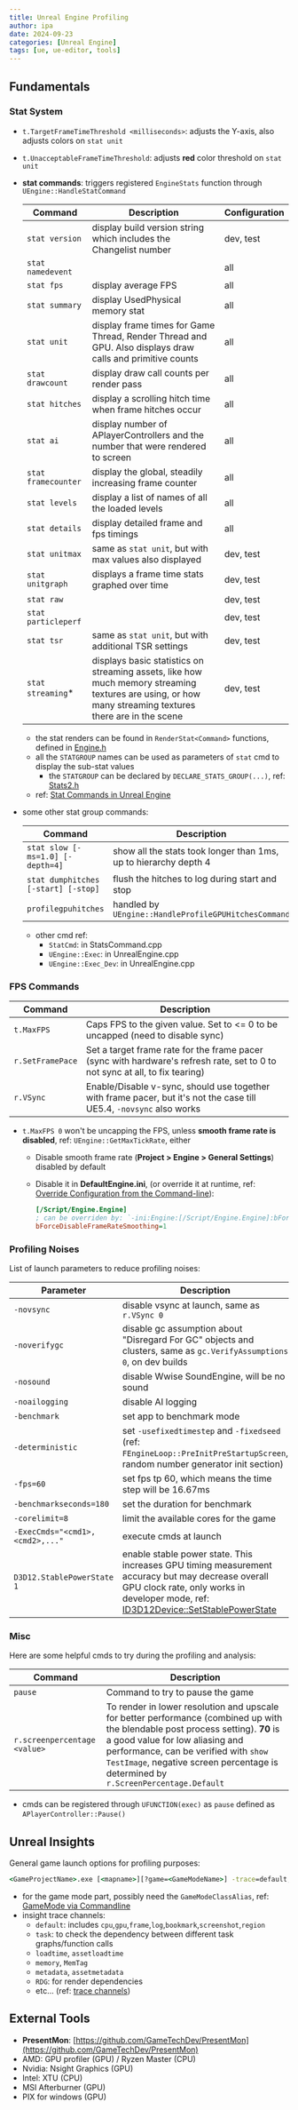 ```yaml
---
title: Unreal Engine Profiling
author: ipa
date: 2024-09-23
categories: [Unreal Engine]
tags: [ue, ue-editor, tools]
---
```


## Fundamentals

### Stat System

- `t.TargetFrameTimeThreshold <milliseconds>`: adjusts the Y-axis, also adjusts colors on `stat unit`

- `t.UnacceptableFrameTimeThreshold`: adjusts **red** color threshold on `stat unit`

- **stat commands**: triggers registered `EngineStats` function through `UEngine::HandleStatCommand`

  | Command             | Description                                                  | Configuration |
  | ------------------- | ------------------------------------------------------------ | ------------- |
  | `stat version`      | display build version string which includes the Changelist number | dev, test     |
  | `stat namedevent`   |                                                              | all           |
  | `stat fps`          | display average FPS                                          | all           |
  | `stat summary`      | display UsedPhysical memory stat                             | all           |
  | `stat unit`         | display frame times for Game Thread, Render Thread and GPU.  Also displays draw calls and primitive counts | all           |
  | `stat drawcount`    | display draw call counts per render pass                     | all           |
  | `stat hitches`      | display a scrolling hitch time when frame hitches occur      | all           |
  | `stat ai`           | display number of APlayerControllers and the number that were rendered to screen | all           |
  | `stat framecounter` | display the global, steadily increasing frame counter        | all           |
  | `stat levels`       | display a list of names of all the loaded levels             | all           |
  | `stat details`      | display detailed frame and fps timings                       | all           |
  | `stat unitmax`      | same as `stat unit`, but with max values also displayed      | dev, test     |
  | `stat unitgraph`    | displays a frame time stats graphed over time                | dev, test     |
  | `stat raw`          |                                                              | dev, test     |
  | `stat particleperf` |                                                              | dev, test     |
  | `stat tsr`          | same as `stat unit`, but with additional TSR settings        | dev, test     |
  | `stat streaming`*   | displays basic statistics on streaming assets, like how much memory streaming textures are using, or how many streaming textures there are in the scene | dev, test     |

  - the stat renders can be found in `RenderStat<Command>` functions, defined in <u>Engine.h</u>
  - all the `STATGROUP` names can be used as parameters of `stat` cmd to display the sub-stat values
    - the `STATGROUP` can be declared by `DECLARE_STATS_GROUP(...)`, ref: <u>Stats2.h</u>
  - ref: [Stat Commands in Unreal Engine](https://dev.epicgames.com/documentation/en-us/unreal-engine/stat-commands-in-unreal-engine?application_version=5.3)

- some other stat group commands:

  | Command                             | Description                                                  | Configuration |
  | ----------------------------------- | ------------------------------------------------------------ | ------------- |
  | `stat slow [-ms=1.0] [-depth=4]`    | show all the stats took longer than 1ms, up to hierarchy depth 4 | `STAT` macro  |
  | `stat dumphitches [-start] [-stop]` | flush the hitches to log during start and stop               | `STAT` macro  |
  | `profilegpuhitches`                 | handled by `UEngine::HandleProfileGPUHitchesCommand`         | dev, test     |

  - other cmd ref:
    - `StatCmd`: in StatsCommand.cpp
    - `UEngine::Exec`: in UnrealEngine.cpp
    - `UEngine::Exec_Dev`: in UnrealEngine.cpp

### FPS Commands

| Command          | Description                                                  |
| ---------------- | ------------------------------------------------------------ |
| `t.MaxFPS`       | Caps FPS to the given value.  Set to <= 0 to be uncapped (need to disable sync) |
| `r.SetFramePace` | Set a target frame rate for the frame pacer (sync with hardware's refresh rate, set to 0 to not sync at all, to fix tearing) |
| `r.VSync`        | Enable/Disable v-sync, should use together with frame pacer, but it's not the case till UE5.4, `-novsync` also works |

- `t.MaxFPS 0` won't be uncapping the FPS, unless **smooth frame rate is disabled**, ref: `UEngine::GetMaxTickRate`, either 

  - Disable smooth frame rate (**Project > Engine > General Settings**) disabled by default

  - Disable it in **DefaultEngine.ini**, (or override it at runtime, ref: [Override Configuration from the Command-line](https://dev.epicgames.com/documentation/en-us/unreal-engine/configuration-files-in-unreal-engine#overrideconfigurationfromthecommand-line)):

    ```ini
    [/Script/Engine.Engine]
    ; can be overriden by: `-ini:Engine:[/Script/Engine.Engine]:bForceDisableFrameRateSmoothing=1`
    bForceDisableFrameRateSmoothing=1
    ```

### Profiling Noises

List of launch parameters to reduce profiling noises:

| Parameter                       | Description                                                  |
| ------------------------------- | ------------------------------------------------------------ |
| `-novsync`                      | disable vsync at launch, same as `r.VSync 0`                 |
| `-noverifygc`                   | disable gc assumption about "Disregard For GC" objects and clusters, same as `gc.VerifyAssumptions 0`, on dev builds |
| `-nosound`                      | disable Wwise SoundEngine, will be no sound                  |
| `-noailogging`                  | disable AI logging                                           |
| `-benchmark`                    | set app to benchmark mode                                    |
| `-deterministic`                | set `-usefixedtimestep` and `-fixedseed` (ref: `FEngineLoop::PreInitPreStartupScreen`, random number generator init section) |
| `-fps=60`                       | set fps tp 60, which means the time step will be 16.67ms     |
| `-benchmarkseconds=180`         | set the duration for benchmark                               |
| `-corelimit=8`                  | limit the available cores for the game                       |
| `-ExecCmds="<cmd1>,<cmd2>,..."` | execute cmds at launch                                       |
| `D3D12.StablePowerState 1`      | enable stable power state. This increases GPU timing measurement accuracy but may decrease overall GPU clock rate, only works in developer mode, ref: [ID3D12Device::SetStablePowerState](https://learn.microsoft.com/en-us/windows/win32/api/d3d12/nf-d3d12-id3d12device-setstablepowerstate#remarks) |

### Misc

Here are some helpful cmds to try during the profiling and analysis:

| Command                      | Description                                                  |
| ---------------------------- | ------------------------------------------------------------ |
| `pause`                      | Command to try to pause the game                             |
| `r.screenpercentage <value>` | To render in lower resolution and upscale for better performance (combined up with the blendable post process setting). **70** is a good value for low aliasing and performance, can be verified with `show TestImage`, negative screen percentage is determined by `r.ScreenPercentage.Default` |

- cmds can be registered through `UFUNCTION(exec)` as `pause` defined as `APlayerController::Pause()`

## Unreal Insights

General game launch options for profiling purposes:

```cmd
<GameProjectName>.exe [<mapname>][?game=<GameModeName>] -trace=default,task -nosound -noverifygc -novsync, -execcmds="stat namedevents"
```

- for the game mode part, possibly need the `GameModeClassAlias`, ref: [GameMode via Commandline](https://forums.unrealengine.com/t/gamemode-via-commandline/317652/2)
- insight trace channels:
  - `default`: includes `cpu`,`gpu`,`frame`,`log`,`bookmark`,`screenshot`,`region`
  - `task`: to check the dependency between different task graphs/function calls
  - `loadtime`, `assetloadtime`
  - `memory`, `MemTag`
  - `metadata`, `assetmetadata`
  - `RDG`: for render dependencies
  - etc... (ref: [trace channels](https://dev.epicgames.com/documentation/en-us/unreal-engine/unreal-insights-reference-in-unreal-engine-5#tracechannels))

## External Tools

- **PresentMon**: [https://github.com/GameTechDev/PresentMon](https://github.com/GameTechDev/PresentMon)
- AMD: GPU profiler (GPU) / Ryzen Master (CPU)
- Nvidia: Nsight Graphics (GPU)
- Intel: XTU (CPU)
- MSI Afterburner (GPU)
- PIX for windows (GPU)